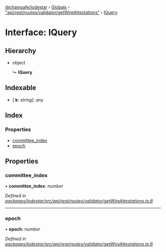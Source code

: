 [@chainsafe/lodestar](../README.md) › [Globals](../globals.md) › ["api/rest/routes/validator/getWireAttestations"](../modules/_api_rest_routes_validator_getwireattestations_.md) › [IQuery](_api_rest_routes_validator_getwireattestations_.iquery.md)

# Interface: IQuery

## Hierarchy

* object

  ↳ **IQuery**

## Indexable

* \[ **k**: *string*\]: any

## Index

### Properties

* [committee_index](_api_rest_routes_validator_getwireattestations_.iquery.md#committee_index)
* [epoch](_api_rest_routes_validator_getwireattestations_.iquery.md#epoch)

## Properties

###  committee_index

• **committee_index**: *number*

*Defined in [packages/lodestar/src/api/rest/routes/validator/getWireAttestations.ts:8](https://github.com/ChainSafe/lodestar/blob/6b0ca980c/packages/lodestar/src/api/rest/routes/validator/getWireAttestations.ts#L8)*

___

###  epoch

• **epoch**: *number*

*Defined in [packages/lodestar/src/api/rest/routes/validator/getWireAttestations.ts:6](https://github.com/ChainSafe/lodestar/blob/6b0ca980c/packages/lodestar/src/api/rest/routes/validator/getWireAttestations.ts#L6)*
